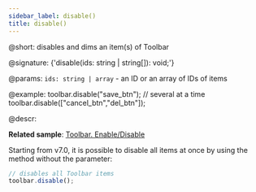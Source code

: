 ```yaml
---
sidebar_label: disable()
title: disable()
---          
```


@short: disables and dims an item(s) of Toolbar

@signature: {'disable(ids: string | string[]): void;'}

@params:
`ids: string | array` - an ID or an array of IDs of items

@example:
toolbar.disable("save_btn");
// several at a time
toolbar.disable(["cancel_btn","del_btn"]);

@descr:

**Related sample**: [Toolbar. Enable/Disable](https://snippet.dhtmlx.com/ovblenaf)

Starting from v7.0, it is possible to disable all items at once by using the method without the parameter:

~~~js
// disables all Toolbar items
toolbar.disable();
~~~

[comment]: # (@related: toolbar/common_methods.md#disabling-and-enabling-controls)

